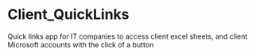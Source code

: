 # Client_QuickLinks
Quick links app for IT companies to access client excel sheets, and client Microsoft accounts with the click of a button
